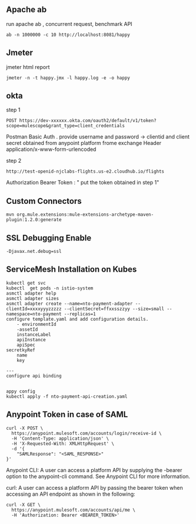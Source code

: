 ## Apache ab
run apache ab , concurrent request, benchmark API
```
ab -n 1000000 -c 10 http://localhost:8081/happy
```

## Jmeter
jmeter html report
```
jmeter -n -t happy.jmx -l happy.log -e -o happy
```

## okta

step 1
```
POST https://dev-xxxxxx.okta.com/oauth2/default/v1/token?scope=mulescope&grant_type=client_credentials
```
Postman Basic Auth . provide username and password -> clientid and client secret obtained from anypoint platform frome exchange
Header application/x-www-form-urlencoded

step 2
```
http://test-openid-njclabs-flights.us-e2.cloudhub.io/flights
```
Authorization Bearer Token : " put the token obtained in step 1"


## Custom Connectors

```
mvn org.mule.extensions:mule-extensions-archetype-maven-plugin:1.2.0:generate
```

## SSL Debugging Enable

```
-Djavax.net.debug=ssl
```

## ServiceMesh Installation on Kubes

```
kubectl get svc
kubectl  get pods -n istio-system
asmctl adapter help
asmctl adapter sizes
asmctl adapter create --name=nto-payment-adapter --clientId=xxxxyyyzzzzz --clientSecret=ffxxsszzyy --size=small --namespace=nto-payment --replicas=1
configure template.yaml and add configuration details.
	- environmentId
	-assetId
	instanceLabel
	apiInstance
	apiSpec
secretkyRef
	name
	key

---
configure api binding
 

appy config
kubectl apply -f nto-payment-api-creation.yaml

```

## Anypoint Token in case of SAML
```
curl -X POST \
  https://anypoint.mulesoft.com/accounts/login/receive-id \
  -H 'Content-Type: application/json' \
  -H 'X-Requested-With: XMLHttpRequest' \
  -d '{
    "SAMLResponse": "<SAML_RESPONSE>"
}'
```
Anypoint CLI: A user can access a platform API by supplying the -bearer option to the anypoint-cli command. See Anypoint CLI for more information.

curl: A user can access a platform API by passing the bearer token when accessing an API endpoint as shown in the following:
```
curl -X GET \
  https://anypoint.mulesoft.com/accounts/api/me \
  -H 'Authorization: Bearer <BEARER_TOKEN>'
```

